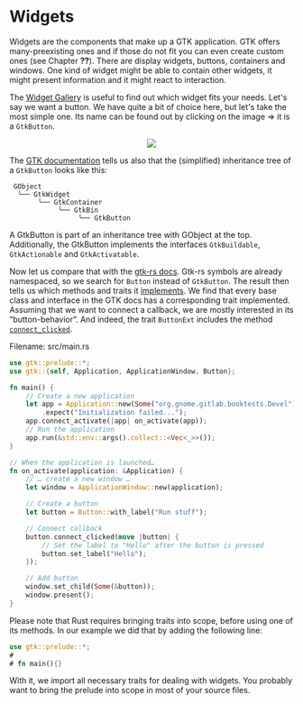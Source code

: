 # Widgets

Widgets are the components that make up a GTK application.
GTK offers many-preexisting ones and if those do not fit you can even create custom ones (see Chapter **??**).
There are display widgets, buttons, containers and windows.
One kind of widget might be able to contain other widgets, it might present information and it might react to interaction.

The [Widget Gallery](https://developer.gnome.org/gtk4/stable/ch08.html) is useful to find out which widget fits your needs.
Let's say we want a button.
We have quite a bit of choice here, but let's take the most simple one.
Its name can be found out by clicking on the image ⇒ it is a `GtkButton`.

<div style="text-align:center"><img src="https://developer.gnome.org/gtk4/stable/button.png" /></div>


The [GTK documentation](https://developer.gnome.org/gtk3/stable/GtkButton.html) tells us also that the (simplified) inheritance tree of a `GtkButton` looks like this:

```console
 GObject
  ╰── GtkWidget
       ╰── GtkContainer
            ╰── GtkBin
                 ╰── GtkButton
```

A GtkButton is part of an inheritance tree with GObject at the top.
Additionally, the GtkButton implements the interfaces `GtkBuildable`, `GtkActionable` and `GtkActivatable`.

Now let us compare that with the [gtk-rs docs](https://gtk-rs.org/gtk4-rs/gtk4/index.html).
Gtk-rs symbols are already namespaced, so we search for `Button` instead of `GtkButton`.
The result then tells us which methods and traits it [implements](https://gtk-rs.org/gtk4-rs/gtk4/struct.Button.html#implements).
We find that every base class and interface in the GTK docs has a corresponding trait implemented.
Assuming that we want to connect a callback, we are mostly interested in its “button-behavior”.
And indeed, the trait `ButtonExt` includes the method [`connect_clicked`](https://gtk-rs.org/gtk4-rs/gtk4/trait.ButtonExt.html#tymethod.connect_clicked).

<span class="filename">Filename: src/main.rs</span>

```rust ,no_run
use gtk::prelude::*;
use gtk::{self, Application, ApplicationWindow, Button};

fn main() {
    // Create a new application
    let app = Application::new(Some("org.gnome.gitlab.booktests.Devel"), Default::default())
        .expect("Initialization failed...");
    app.connect_activate(|app| on_activate(app));
    // Run the application
    app.run(&std::env::args().collect::<Vec<_>>());
}

// When the application is launched…
fn on_activate(application: &Application) {
    // … create a new window …
    let window = ApplicationWindow::new(application);

    // Create a button
    let button = Button::with_label("Run stuff");

    // Connect callback
    button.connect_clicked(move |button| {
        // Set the label to "Hello" after the button is pressed
        button.set_label("Hello");
    });

    // Add button
    window.set_child(Some(&button));
    window.present();
}
```

Please note that Rust requires bringing traits into scope, before using one of its methods.
In our example we did that by adding the following line:

```rust ,no_run
use gtk::prelude::*;
# 
# fn main(){}
```
With it, we import all necessary traits for dealing with widgets.
You probably want to bring the prelude into scope in most of your source files.
